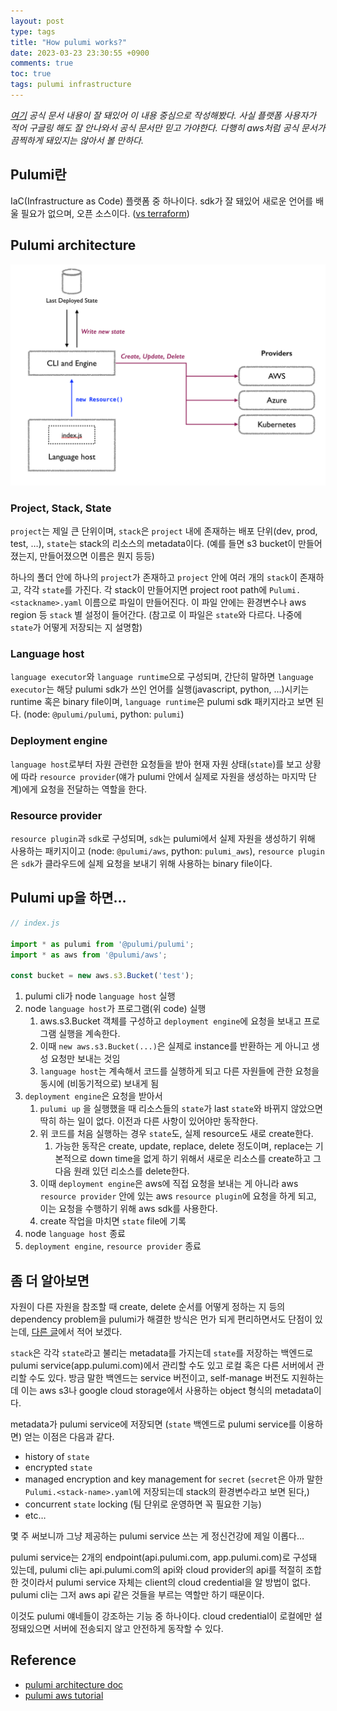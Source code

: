```yaml
---
layout: post
type: tags
title: "How pulumi works?"
date: 2023-03-23 23:30:55 +0900
comments: true
toc: true
tags: pulumi infrastructure
---
```


*[여기](https://www.pulumi.com/docs/intro/concepts/how-pulumi-works/#how-does-pulumi-work) 공식 문서 내용이 잘 돼있어 이 내용 중심으로 작성해봤다. 사실 플랫폼 사용자가 적어 구글링 해도 잘 안나와서 공식 문서만 믿고 가야한다. 다행히 aws처럼 공식 문서가 끔찍하게 돼있지는 않아서 볼 만하다.*

## Pulumi란

IaC(Infrastructure as Code) 플랫폼 중 하나이다. sdk가 잘 돼있어 새로운 언어를 배울 필요가 없으며, 오픈 소스이다. ([vs terraform](https://www.pulumi.com/docs/intro/vs/terraform/#differences))

## Pulumi architecture

![pulumi_architecture](/assets/images/post/2023-03-23-How-pulumi-works-20230404221127.png)

### Project, Stack, State

`project`는 제일 큰 단위이며, `stack`은 `project` 내에 존재하는 배포 단위(dev, prod, test, …), `state`는 stack의 리소스의 metadata이다. (예를 들면 s3 bucket이 만들어졌는지, 만들어졌으면 이름은 뭔지 등등)

하나의 폴더 안에 하나의 `project`가 존재하고 `project` 안에 여러 개의 `stack`이 존재하고, 각각 `state`를 가진다. 각 stack이 만들어지면 project root path에 `Pulumi.<stackname>.yaml` 이름으로 파일이 만들어진다. 이 파일 안에는 환경변수나 aws region 등 `stack` 별 설정이 들어간다. (참고로 이 파일은 `state`와 다르다. 나중에 `state`가 어떻게 저장되는 지 설명함)

### Language host

`language executor`와 `language runtime`으로 구성되며, 간단히 말하면 `language executor`는 해당 pulumi sdk가 쓰인 언어를 실행(javascript, python, …)시키는 runtime 혹은 binary file이며, `language runtime`은  pulumi sdk 패키지라고 보면 된다. (node: `@pulumi/pulumi`, python: `pulumi`)

### Deployment engine

`language host`로부터 자원 관련한 요청들을 받아 현재 자원 상태(`state`)를 보고 상황에 따라 `resource provider`(얘가 pulumi 안에서 실제로 자원을 생성하는 마지막 단계)에게 요청을 전달하는 역할을 한다.

### Resource provider

`resource plugin`과 `sdk`로 구성되며, `sdk`는 pulumi에서 실제 자원을 생성하기 위해 사용하는 패키지이고 (node: `@pulumi/aws`, python: `pulumi_aws`), `resource plugin`은 `sdk`가 클라우드에 실제 요청을 보내기 위해 사용하는 binary file이다.

## Pulumi up을 하면…

```jsx
// index.js

import * as pulumi from '@pulumi/pulumi';
import * as aws from '@pulumi/aws';

const bucket = new aws.s3.Bucket('test');
```

1. pulumi cli가 node `language host` 실행
2. node `language host`가 프로그램(위 code) 실행
    1. aws.s3.Bucket 객체를 구성하고 `deployment engine`에 요청을 보내고 프로그램 실행을 계속한다.
    2. 이때 `new aws.s3.Bucket(...)`은 실제로 instance를 반환하는 게 아니고 생성 요청만 보내는 것임
    3. `language host`는 계속해서 코드를 실행하게 되고 다른 자원들에 관한 요청을 동시에 (비동기적으로) 보내게 됨
3. `deployment engine`은 요청을 받아서
    1. `pulumi up` 을 실행했을 때 리소스들의 `state`가 last `state`와 바뀌지 않았으면 딱히 하는 일이 없다. 이전과 다른 사항이 있어야만 동작한다.
    2. 위 코드를 처음 실행하는 경우 `state`도, 실제 resource도 새로 create한다.
        1. 가능한 동작은 create, update, replace, delete 정도이며, replace는 기본적으로 down time을 없게 하기 위해서 새로운 리소스를 create하고 그 다음 원래 있던 리소스를 delete한다.
    3. 이때 `deployment engine`은 aws에 직접 요청을 보내는 게 아니라 aws `resource provider` 안에 있는 aws `resource plugin`에 요청을 하게 되고, 이는 요청을 수행하기 위해 aws sdk를 사용한다.
    4. create 작업을 마치면 `state` file에 기록
4. node `language host` 종료
5. `deployment engine`, `resource provider` 종료

## 좀 더 알아보면

자원이 다른 자원을 참조할 때 create, delete 순서를 어떻게 정하는 지 등의 dependency problem을 pulumi가 해결한 방식은 먼가 되게 편리하면서도 단점이 있는데, [다른 글](/insight/2023/03/10/Dependency-in-pulumi)에서 적어 보겠다.

`stack`은 각각 `state`라고 불리는 metadata를 가지는데 `state`를 저장하는 백엔드로 pulumi service(app.pulumi.com)에서 관리할 수도 있고 로컬 혹은 다른 서버에서 관리할 수도 있다. 방금 말한 백엔드는 service 버전이고, self-manage 버전도 지원하는데 이는 aws s3나 google cloud storage에서 사용하는 object 형식의 metadata이다.

metadata가 pulumi service에 저장되면 (`state` 백엔드로 pulumi service를 이용하면) 얻는 이점은 다음과 같다.

- history of `state`
- encrypted `state`
- managed encryption and key management for `secret` (`secret`은 아까 말한 `Pulumi.<stack-name>.yaml`에 저장되는데 stack의 환경변수라고 보면 된다,)
- concurrent `state` locking (팀 단위로 운영하면 꼭 필요한 기능)
- etc…

몇 주 써보니까 그냥 제공하는 pulumi service 쓰는 게 정신건강에 제일 이롭다…

pulumi service는 2개의 endpoint(api.pulumi.com, app.pulumi.com)로 구성돼 있는데, pulumi cli는 api.pulumi.com의 api와 cloud provider의 api를 적절히 조합한 것이라서 pulumi service 자체는 client의 cloud credential을 알 방법이 없다. pulumi cli는 그저 aws api 같은 것들을 부르는 역할만 하기 때문이다.

이것도 pulumi 얘네들이 강조하는 기능 중 하나이다. cloud credential이 로컬에만 설정돼있으면 서버에 전송되지 않고 안전하게 동작할 수 있다.

## Reference

- [pulumi architecture doc](https://www.pulumi.com/docs/intro/concepts/)
- [pulumi aws tutorial](https://www.pulumi.com/docs/get-started/aws/begin/#before-you-begin)
